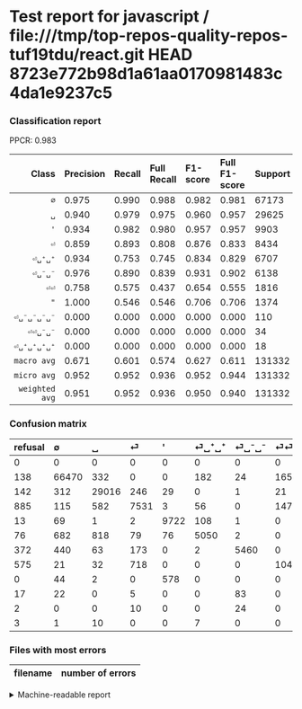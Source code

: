 # Test report for javascript / file:///tmp/top-repos-quality-repos-tuf19tdu/react.git HEAD 8723e772b98d1a61aa0170981483c4da1e9237c5

### Classification report

PPCR: 0.983

| Class | Precision | Recall | Full Recall | F1-score | Full F1-score | Support | Full Support | PPCR |
|------:|:----------|:-------|:------------|:---------|:---------|:--------|:-------------|:-----|
| `∅` | 0.975| 0.990| 0.988| 0.982| 0.981| 67173| 67311| 0.998 |
| `␣` | 0.940| 0.979| 0.975| 0.960| 0.957| 29625| 29767| 0.995 |
| `'` | 0.934| 0.982| 0.980| 0.957| 0.957| 9903| 9916| 0.999 |
| `⏎` | 0.859| 0.893| 0.808| 0.876| 0.833| 8434| 9319| 0.905 |
| `⏎␣⁺␣⁺` | 0.934| 0.753| 0.745| 0.834| 0.829| 6707| 6783| 0.989 |
| `⏎␣⁻␣⁻` | 0.976| 0.890| 0.839| 0.931| 0.902| 6138| 6510| 0.943 |
| `⏎⏎` | 0.758| 0.575| 0.437| 0.654| 0.555| 1816| 2391| 0.760 |
| `"` | 1.000| 0.546| 0.546| 0.706| 0.706| 1374| 1374| 1.000 |
| `⏎␣⁻␣⁻␣⁻␣⁻` | 0.000| 0.000| 0.000| 0.000| 0.000| 110| 127| 0.866 |
| `⏎⏎␣⁻␣⁻` | 0.000| 0.000| 0.000| 0.000| 0.000| 34| 36| 0.944 |
| `⏎␣⁺␣⁺␣⁺␣⁺` | 0.000| 0.000| 0.000| 0.000| 0.000| 18| 21| 0.857 |
| `macro avg` | 0.671| 0.601| 0.574| 0.627| 0.611| 131332| 133555| 0.983 |
| `micro avg` | 0.952| 0.952| 0.936| 0.952| 0.944| 131332| 133555| 0.983 |
| `weighted avg` | 0.951| 0.952| 0.936| 0.950| 0.940| 131332| 133555| 0.983 |

### Confusion matrix

|refusal|  ∅| ␣| ⏎| '| ⏎␣⁺␣⁺| ⏎␣⁻␣⁻| ⏎⏎| "| ⏎␣⁻␣⁻␣⁻␣⁻| ⏎⏎␣⁻␣⁻| ⏎␣⁺␣⁺␣⁺␣⁺| 
|:---|:---|:---|:---|:---|:---|:---|:---|:---|:---|:---|:---|
|0 |0 |0 |0 |0 |0 |0 |0 |0 |0 |0 |0 |
|138 |66470 |332 |0 |0 |182 |24 |165 |0 |0 |0 |0 |
|142 |312 |29016 |246 |29 |0 |1 |21 |0 |0 |0 |0 |
|885 |115 |582 |7531 |3 |56 |0 |147 |0 |0 |0 |0 |
|13 |69 |1 |2 |9722 |108 |1 |0 |0 |0 |0 |0 |
|76 |682 |818 |79 |76 |5050 |2 |0 |0 |0 |0 |0 |
|372 |440 |63 |173 |0 |2 |5460 |0 |0 |0 |0 |0 |
|575 |21 |32 |718 |0 |0 |0 |1045 |0 |0 |0 |0 |
|0 |44 |2 |0 |578 |0 |0 |0 |750 |0 |0 |0 |
|17 |22 |0 |5 |0 |0 |83 |0 |0 |0 |0 |0 |
|2 |0 |0 |10 |0 |0 |24 |0 |0 |0 |0 |0 |
|3 |1 |10 |0 |0 |7 |0 |0 |0 |0 |0 |0 |

### Files with most errors

| filename | number of errors|
|:----:|:-----|

<details>
    <summary>Machine-readable report</summary>
```json
{
  "cl_report": {"\"": {"f1-score": 0.7062146892655368, "precision": 1.0, "recall": 0.5458515283842795, "support": 1374}, "\u0027": {"f1-score": 0.9573137708630791, "precision": 0.9340891621829363, "recall": 0.9817227102898112, "support": 9903}, "macro avg": {"f1-score": 0.6272710367619857, "precision": 0.67066195346465, "recall": 0.6006737188576609, "support": 131332}, "micro avg": {"f1-score": 0.9521213413334145, "precision": 0.9521213413334145, "recall": 0.9521213413334145, "support": 131332}, "weighted avg": {"f1-score": 0.9497594477594943, "precision": 0.9506879960148822, "recall": 0.9521213413334145, "support": 131332}, "\u2205": {"f1-score": 0.9822015677988015, "precision": 0.9749765313306735, "recall": 0.9895344855820046, "support": 67173}, "\u23ce": {"f1-score": 0.875799511571113, "precision": 0.8593108169785486, "recall": 0.8929333649513872, "support": 8434}, "\u23ce\u23ce": {"f1-score": 0.6543519098309329, "precision": 0.7583454281567489, "recall": 0.5754405286343612, "support": 1816}, "\u23ce\u23ce\u2423\u207b\u2423\u207b": {"f1-score": 0.0, "precision": 0.0, "recall": 0.0, "support": 34}, "\u23ce\u2423\u207a\u2423\u207a": {"f1-score": 0.8338837516512548, "precision": 0.9343200740055504, "recall": 0.7529446846578202, "support": 6707}, "\u23ce\u2423\u207a\u2423\u207a\u2423\u207a\u2423\u207a": {"f1-score": 0.0, "precision": 0.0, "recall": 0.0, "support": 18}, "\u23ce\u2423\u207b\u2423\u207b": {"f1-score": 0.9307082587573511, "precision": 0.9758713136729222, "recall": 0.8895405669599218, "support": 6138}, "\u23ce\u2423\u207b\u2423\u207b\u2423\u207b\u2423\u207b": {"f1-score": 0.0, "precision": 0.0, "recall": 0.0, "support": 110}, "\u2423": {"f1-score": 0.9595079446437724, "precision": 0.9403681617837698, "recall": 0.9794430379746836, "support": 29625}},
  "cl_report_full": {"\"": {"f1-score": 0.7062146892655368, "precision": 1.0, "recall": 0.5458515283842795, "support": 1374}, "\u0027": {"f1-score": 0.9567014367250541, "precision": 0.9340891621829363, "recall": 0.9804356595401371, "support": 9916}, "macro avg": {"f1-score": 0.6108753634657308, "precision": 0.67066195346465, "recall": 0.5742701105740111, "support": 133555}, "micro avg": {"f1-score": 0.9441308935508348, "precision": 0.9521213413334145, "recall": 0.9362734453970274, "support": 133555}, "weighted avg": {"f1-score": 0.9402798541121432, "precision": 0.9491711223133441, "recall": 0.9362734453970274, "support": 133555}, "\u2205": {"f1-score": 0.9812011484496667, "precision": 0.9749765313306735, "recall": 0.9875057568599486, "support": 67311}, "\u23ce": {"f1-score": 0.832937012663828, "precision": 0.8593108169785486, "recall": 0.8081339199484924, "support": 9319}, "\u23ce\u23ce": {"f1-score": 0.5545237463518174, "precision": 0.7583454281567489, "recall": 0.4370556252613969, "support": 2391}, "\u23ce\u23ce\u2423\u207b\u2423\u207b": {"f1-score": 0.0, "precision": 0.0, "recall": 0.0, "support": 36}, "\u23ce\u2423\u207a\u2423\u207a": {"f1-score": 0.8286839514276337, "precision": 0.9343200740055504, "recall": 0.7445083296476486, "support": 6783}, "\u23ce\u2423\u207a\u2423\u207a\u2423\u207a\u2423\u207a": {"f1-score": 0.0, "precision": 0.0, "recall": 0.0, "support": 21}, "\u23ce\u2423\u207b\u2423\u207b": {"f1-score": 0.9021065675340768, "precision": 0.9758713136729222, "recall": 0.8387096774193549, "support": 6510}, "\u23ce\u2423\u207b\u2423\u207b\u2423\u207b\u2423\u207b": {"f1-score": 0.0, "precision": 0.0, "recall": 0.0, "support": 127}, "\u2423": {"f1-score": 0.9572604457054253, "precision": 0.9403681617837698, "recall": 0.974770719252864, "support": 29767}},
  "ppcr": 0.9833551720265059
}
```
</details>
